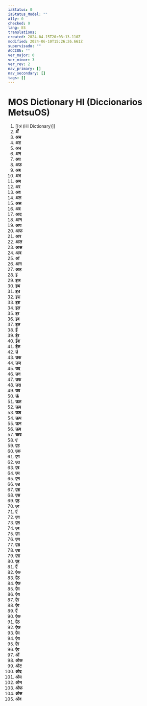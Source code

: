 ```yaml
---
iaStatus: 0
iaStatus_Model: ""
a11y: 0
checked: 0
lang: ES
translations: 
created: 2024-04-15T20:03:13.110Z
modified: 2024-06-10T15:26:26.661Z
supervisado: ""
ACCION: ""
ver_major: 0
ver_minor: 3
ver_rev: 2
nav_primary: []
nav_secondary: []
tags: []
---
```

# MOS Dictionary HI (Diccionarios MetsuOS)

1. [[अं (HI Dictionary)]]
2. **अँ**
3. **अच**
4. **अट**
5. **अध**
6. **अन**
7. **अप**
8. **अफ**
9. **अब**
10. **अभ**
11. **अम**
12. **अर**
13. **अव**
14. **अल**
15. **अस**
16. **अव**
17. **आद**
18. **आन**
19. **आप**
20. **आफ**
21. **आर**
22. **आल**
23. **आस**
24. **आव**
25. **आं**
26. **आग**
27. **आह**
28. **इं**
29. **इज**
30. **इथ**
31. **इध**
32. **इस**
33. **इश**
34. **इल**
35. **इर**
36. **इव**
37. **इल**
38. **ईं**
39. **ईर**
40. **ईश**
41. **ईस**
42. **उं**
43. **उक**
44. **उज**
45. **उद**
46. **उन**
47. **उफ**
48. **उस**
49. **उव**
50. **ऊं**
51. **ऊत**
52. **ऊप**
53. **ऊब**
54. **ऊभ**
55. **ऊन**
56. **ऊव**
57. **ऋष**
58. **एं**
59. **एट**
60. **एक**
61. **एग**
62. **एत**
63. **एब**
64. **एम**
65. **एन**
66. **एड**
67. **एश**
68. **एस**
69. **एह**
70. **एव**
71. **एं**
72. **एग**
73. **एत**
74. **एब**
75. **एम**
76. **एन**
77. **एड**
78. **एश**
79. **एस**
80. **एह**
81. **ऐं**
82. **ऐक**
83. **ऐठ**
84. **ऐफ**
85. **ऐम**
86. **ऐय**
87. **ऐर**
88. **ऐव**
89. **ऐं**
90. **ऐक**
91. **ऐठ**
92. **ऐफ**
93. **ऐम**
94. **ऐय**
95. **ऐर**
96. **ऐव**
97. **ओं**
98. **ओक**
99. **ओट**
100. **ओद**
101. **ओम**
102. **ओन**
103. **ओफ**
104. **ओस**
105. **ओव**
